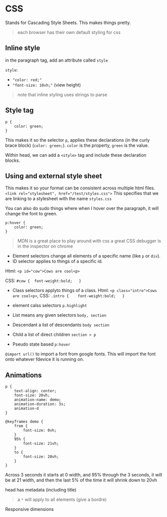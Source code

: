 # CSS
Stands for Cascading Style Sheets. This makes things pretty. 
> each browser has their own default styling for css

## Inline style
in the paragraph tag, add an attribute called `style`

`style`:
- `"color: red;"`
- `"font-size: 10vh;"` (view height)
> note that inline styling uses strings to parse

## Style tag
```
p {
    color: green;
}
```
This makes it so the selector `p`, applies these declarations (in the curly brace block) (`color: green;`). `color` is the property, `green` is the value.

Within head, we can add a `<style>` tag and include these declaration blocks.

## Using and external style sheet
This makes it so your format can be consistent across multiple html files.
```<link rel="stylesheet", href="/test/styles.css">```
This specifies that we are linking to a stylesheet with the name `styles.css`

You can also do sudo things where when I hover over the paragraph, it will change the font to green.
```
p:hover {
    color: green;
}
```

> MDN is a great place to play around with css
> a great CSS debugger is in the inspector on chrome

- Element selectors change all elements of a specific name (like `p` or `div`).
- ID selector applies to things of a specific id.

Html: ```<p id="cow">Cows are cool<p>```

CSS: ```#cow {  font-weight:bold;   }```

- Class selectors applyto things of a class. Html: `<p class="intro">Cows are cool<p>`, CSS: `.intro {    font-weight:bold;   }`

- element calss selectors `p.highlight`
- List means any given selectors `body, section`
- Descendant a list of descendants `body section`
- Child a list of direct children `section > p`
- Pseudo state based `p:hover`

`@import url()` to import a font from google fonts. This will import the font onto whatever fdevice it is running on.

## Animations
```
p {
    text-align: center;
    font-size: 20vh;
    animation-name: demo;
    animation-duration: 3s;
    animation-d
}

@keyframes demo {
    from {
        font-size: 0vh;
    }
    95% {
        font-size: 21vh;
    }
    to {
        font-size: 20vh;
    }
}
```
Across 3 seconds it starts at 0 width, and 95% through the 3 seconds, it will be at 21 width, and then the last 5% of the time it will shrink down to 20vh

head has metadata (including title)

> a `*` will apply to all elements (give a bordre)

Responsive dimensions